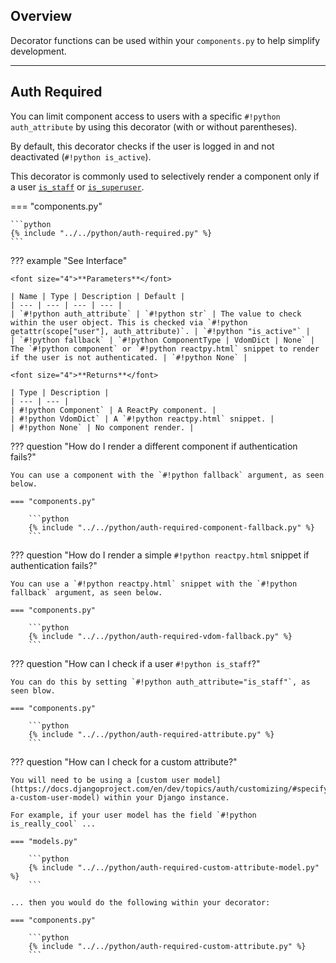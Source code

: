 ## Overview

<p class="intro" markdown>

Decorator functions can be used within your `components.py` to help simplify development.

</p>

---

## Auth Required

You can limit component access to users with a specific `#!python auth_attribute` by using this decorator (with or without parentheses).

By default, this decorator checks if the user is logged in and not deactivated (`#!python is_active`).

This decorator is commonly used to selectively render a component only if a user [`is_staff`](https://docs.djangoproject.com/en/dev/ref/contrib/auth/#django.contrib.auth.models.User.is_staff) or [`is_superuser`](https://docs.djangoproject.com/en/dev/ref/contrib/auth/#django.contrib.auth.models.User.is_superuser).

=== "components.py"

    ```python
    {% include "../../python/auth-required.py" %}
    ```

??? example "See Interface"

    <font size="4">**Parameters**</font>

    | Name | Type | Description | Default |
    | --- | --- | --- | --- |
    | `#!python auth_attribute` | `#!python str` | The value to check within the user object. This is checked via `#!python getattr(scope["user"], auth_attribute)`. | `#!python "is_active"` |
    | `#!python fallback` | `#!python ComponentType | VdomDict | None` | The `#!python component` or `#!python reactpy.html` snippet to render if the user is not authenticated. | `#!python None` |

    <font size="4">**Returns**</font>

    | Type | Description |
    | --- | --- |
    | #!python Component` | A ReactPy component. |
    | #!python VdomDict` | A `#!python reactpy.html` snippet. |
    | #!python None` | No component render. |

??? question "How do I render a different component if authentication fails?"

    You can use a component with the `#!python fallback` argument, as seen below.

    === "components.py"

        ```python
        {% include "../../python/auth-required-component-fallback.py" %}
        ```

??? question "How do I render a simple `#!python reactpy.html` snippet if authentication fails?"

    You can use a `#!python reactpy.html` snippet with the `#!python fallback` argument, as seen below.

    === "components.py"

        ```python
        {% include "../../python/auth-required-vdom-fallback.py" %}
        ```

??? question "How can I check if a user `#!python is_staff`?"

    You can do this by setting `#!python auth_attribute="is_staff"`, as seen blow.

    === "components.py"

        ```python
        {% include "../../python/auth-required-attribute.py" %}
        ```

??? question "How can I check for a custom attribute?"

    You will need to be using a [custom user model](https://docs.djangoproject.com/en/dev/topics/auth/customizing/#specifying-a-custom-user-model) within your Django instance.

    For example, if your user model has the field `#!python is_really_cool` ...

    === "models.py"

        ```python
        {% include "../../python/auth-required-custom-attribute-model.py" %}
        ```

    ... then you would do the following within your decorator:

    === "components.py"

        ```python
        {% include "../../python/auth-required-custom-attribute.py" %}
        ```
